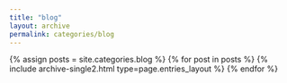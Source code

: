 ```yaml
---
title: "blog"
layout: archive
permalink: categories/blog
---
```

{% assign posts = site.categories.blog %}
{% for post in posts %} {% include archive-single2.html type=page.entries_layout %} {% endfor %}